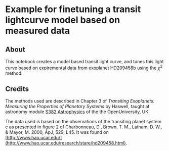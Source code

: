 # Example for finetuning a transit lightcurve model based on measured data

## About

This notebook creates a model based transit light curve, and tunes this light curve based on expiremental data from exoplanet HD209458b using the $\chi^{2}$ method.

## Credits

The methods used are described in Chapter 3 of _Transiting Exoplanets: Measuring the Properties of Planetary Systems_ by Haswell, taught at astronomy module [S382 Astrophysics](http://www.open.ac.uk/courses/modules/s382) of the the OpenUniversity, UK.

The data used is based on the observations of the transiting planet system c as presented in figure 2 of 
Charbonneau, D., Brown, T. M., Latham, D. W., & Mayor, M. 2000, ApJ, 529, L45.
It was found on [http://www.hao.ucar.edu/](http://www.hao.ucar.edu/research/stare/hd209458.html).
